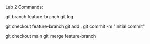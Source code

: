 Lab 2 Commands:

git branch feature-branch
git log

git checkout feature-branch
git add .
git commit -m "initial commit"

git checkout main
git merge feature-branch


